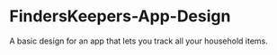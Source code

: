 # FindersKeepers-App-Design
A basic design for an app that lets you track all your household items.
